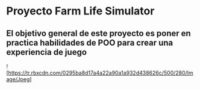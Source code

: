 # Proyecto Farm Life Simulator
## El objetivo general de este proyecto es poner en practica habilidades de POO para crear una experiencia de juego
![https://tr.rbxcdn.com/0295ba8d17a4a22a90a1a932d438626c/500/280/Image/Jpeg]
